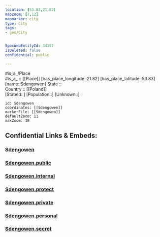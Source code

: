 ```yaml
---
location: [53.83,21.82] 
mapzoom: [7,12] 
mapmarker: city 
type: City
tags:
- geo/City


SpocWebEntityId: 34157
isDeleted: false
confidential: public

---
```

#is_a_/Place  
#is_a_ :: [[Place]] 
[has_place_longitude::21.82] 
[has_place_latitude::53.83] 
[name::Sdengowen] 
State ::  
Country :: [[Poland]]  
[StateId::] 
[Population::] 
[Unknown::] 


```leaflet
id: Sdengowen
coordinates: [[Sdengowen]] 
markerFile: [[Sdengowen]] 
defaultZoom: 11 
maxZoom: 18
```


## Confidential Links & Embeds: 

### [Sdengowen](/_Standards/Earth/Continent/Europe/Europe~East/Poland/Provinces~Poland/Warmian-Masurian/City/Sdengowen.md) 

### [Sdengowen.public](/_public/Earth/Continent/Europe/Europe~East/Poland/Provinces~Poland/Warmian-Masurian/City/Sdengowen.public.md) 

### [Sdengowen.internal](/_internal/Earth/Continent/Europe/Europe~East/Poland/Provinces~Poland/Warmian-Masurian/City/Sdengowen.internal.md) 

### [Sdengowen.protect](/_protect/Earth/Continent/Europe/Europe~East/Poland/Provinces~Poland/Warmian-Masurian/City/Sdengowen.protect.md) 

### [Sdengowen.private](/_private/Earth/Continent/Europe/Europe~East/Poland/Provinces~Poland/Warmian-Masurian/City/Sdengowen.private.md) 

### [Sdengowen.personal](/_personal/Earth/Continent/Europe/Europe~East/Poland/Provinces~Poland/Warmian-Masurian/City/Sdengowen.personal.md) 

### [Sdengowen.secret](/_secret/Earth/Continent/Europe/Europe~East/Poland/Provinces~Poland/Warmian-Masurian/City/Sdengowen.secret.md)

